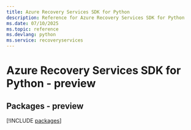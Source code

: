 ```yaml
---
title: Azure Recovery Services SDK for Python
description: Reference for Azure Recovery Services SDK for Python
ms.date: 07/10/2025
ms.topic: reference
ms.devlang: python
ms.service: recoveryservices
---
```

# Azure Recovery Services SDK for Python - preview
## Packages - preview
[!INCLUDE [packages](recovery-services-index.md)]